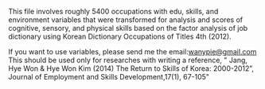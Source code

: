 

This file involves roughly 5400 occupations with edu, skills, and environment variables that were transformed for analysis and scores of cognitive, sensory, and physical skills based on the factor analysis of job dictionary using Korean Dictionary Occupations of Titles 4th (2012). 

If you want to use variables, please send me the email:wanypie@gmail.com
This should be used only for researches with writing a reference, 
" Jang, Hye Won & Hye Won Kim (2014) The Return to Skills of Korea: 2000-2012”, Journal of Employment and Skills Development,17(1), 67-105" 

